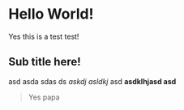 
# Hello World!

Yes this is a test test!

## Sub title here!

asd asda sdas ds *askdj asldkj* asd **asdklhjasd asd**

> Yes papa

